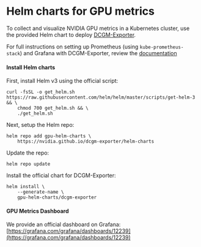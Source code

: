 # Helm charts for GPU metrics

To collect and visualize NVIDIA GPU metrics in a Kubernetes cluster, use the provided Helm chart to deploy [DCGM-Exporter](https://github.com/nvidia/dcgm-exporter/).

For full instructions on setting up Prometheus (using `kube-prometheus-stack`) and Grafana with DCGM-Exporter, review the [documentation](https://docs.nvidia.com/datacenter/cloud-native/kubernetes/dcgme2e.html#gpu-telemetry)

#### Install Helm charts

First, install Helm v3 using the official script:

```console
curl -fsSL -o get_helm.sh https://raw.githubusercontent.com/helm/helm/master/scripts/get-helm-3 && \
    chmod 700 get_helm.sh && \
    ./get_helm.sh
```
Next, setup the Helm repo:

```console
helm repo add gpu-helm-charts \
    https://nvidia.github.io/dcgm-exporter/helm-charts
```
Update the repo:

```console
helm repo update
```

Install the official chart for DCGM-Exporter:

```console
helm install \
    --generate-name \
    gpu-helm-charts/dcgm-exporter
```

#### GPU Metrics Dashboard

We provide an official dashboard on Grafana: [https://grafana.com/grafana/dashboards/12239](https://grafana.com/grafana/dashboards/12239)
